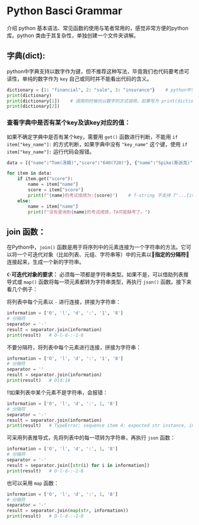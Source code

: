 # Python Basci Grammar
介绍 python 基本语法、常见函数的使用与笔者常用的，感觉非常方便的python库。python 类由于其复杂性，单独创建一个文件夹讲解。<br>

## 字典(dict):
python中字典支持以数字作为键，但不推荐这种写法，毕竟我们也代码要考虑可读性，单纯的数字作为 `key` 自己或同时并不能看出代码的含义。<br>
```python
dictionary = {1: "financial", 2: "sale", 3: "insurance"}    # python中字典支持以数字作为键；
print(dictionary)
print(dictionary[1])    # 调用的时候也以数字的方式调用，如果写为 print(dictionary['1']) 会报错。
print(dictionary[2])
```

### 查看字典中是否有某个key及该key对应的值：
如果不确定字典中是否有某个key，需要用 `get()` 函数进行判断，不能用 `if item["key_name"]:` 的方式判断，如果字典中没有 `"key_name"` 这个键，使用 `if item["key_name"]:` 运行代码会报错。<br>
```python
data = [{"name":"Tom(汤姆)","score":"640(720)"}, {"name":"Spike(斯派克)"},{"name":"Jerry(杰瑞)","score":"700(720)"}]

for item in data:
    if item.get("score"):
        name = item["name"]
        score = item["score"]
        print(f"{name}的考试成绩为:{score}")    # f-string 不支持 f"...{item["name"]}..." 写法。
    else:
        name = item["name"]
        print(f"没有查询到{name}的考试成绩，TA可能缺考了。")
```




## join 函数：
在Python中，`join()` 函数是用于将序列中的元素连接为一个字符串的方法。它可以将一个可迭代对象（比如列表、元组、字符串等）中的元素以🌵**指定的分隔符**🌵连接起来，生成一个新的字符串。<br>

☪️**可迭代对象的要求：** 必须每一项都是字符串类型。如果不是，可以借助列表推导式或 `map()` 函数将每一项元素都转为字符串类型，再执行 `json()` 函数。接下来看几个例子：<br>

将列表中每个元素以 `-` 进行连接，拼接为字符串：<br>
```python
information = ['O', 'l', 'd', ':', '1', '8']
# 分隔符
separator = '-'
result = separator.join(information)
print(result)   # O-l-d-:-1-8
```

不要分隔符，将列表中每个元素进行连接，拼接为字符串：<br>
```python
information = ['O', 'l', 'd', ':', '1', '8']
# 分隔符
separator = ''
result = separator.join(information)
print(result)   # Old:18
```

‼️如果列表中某个元素不是字符串，会报错：<br>
```python
information = ['O', 'l', 'd', ':', 1, '8']
# 分隔符
separator = '-'
result = separator.join(information)
print(result)   # TypeError: sequence item 4: expected str instance, int found
```

可采用列表推导式，先将列表中的每一项转为字符串，再执行 `json` 函数：<br>
```python
information = ['O', 'l', 'd', ':', 1, '8']
# 分隔符
separator = '-'
result = separator.join([str(i) for i in information])
print(result)   # O-l-d-:-1-8
```

也可以采用 `map` 函数：<br>
```python
information = ['O', 'l', 'd', ':', 1, '8']
# 分隔符
separator = '-'
result = separator.join(map(str, information))
print(result)   # O-l-d-:-1-8
```
